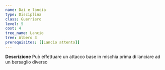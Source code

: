 ```yaml
---
name: Dai e lancia
type: Disciplina
class: Guerriero
level: 5
cost: 4
tree_name: Lancio
tree: Albero 3
prerequisites: [[Lancio attento]]
---
```


**Descrizione**
Può effettuare un attacco base in mischia prima di lanciare ad un bersaglio
diverso